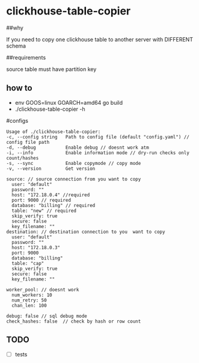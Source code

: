 # clickhouse-table-copier


##why 

If you need to copy one clickhouse table to another server with DIFFERENT schema

##requirements

source table must have  partition  key

## how to
- env GOOS=linux GOARCH=amd64 go build
- ./clickhouse-table-copier -h

#configs

```
Usage of ./clickhouse-table-copier:
-c, --config string   Path to config file (default "config.yaml") // config file path
-d, --debug           Enable debug // doesnt work atm
-i, --info            Enable information mode // dry-run checks only count/hashes
-s, --sync            Enable copymode // copy mode 
-v, --version         Get version
```

```
source: // source connection from you want to copy
  user: "default"  
  password: ""
  host: "172.18.0.4" //required
  port: 9000 // required
  database: "billing" // required
  table: "new" // required
  skip_verify: true
  secure: false
  key_filename: ""
destination: // destination connection to you  want to copy
  user: "default"
  password: ""
  host: "172.18.0.3"
  port: 9000
  database: "billing"
  table: "cap"
  skip_verify: true
  secure: false
  key_filename: ""

worker_pool: // doesnt work
  num_workers: 10
  num_retry: 50
  chan_len: 100

debug: false // sql debug mode
check_hashes: false  // check by hash or row count
```

## TODO
- [ ] tests

